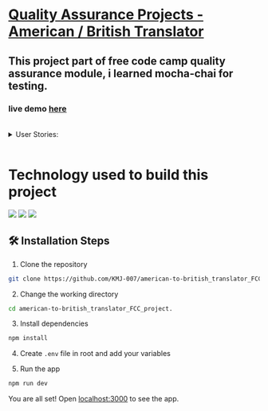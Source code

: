 # [Quality Assurance Projects - American / British Translator](https://www.freecodecamp.org/learn/quality-assurance/quality-assurance-projects/american-british-translator)







## This project part of free code camp quality assurance module, i learned mocha-chai for testing.  
### live demo [here](https://american-to-britishtranslatorFCCproject.karanmj.repl.co)
  
 
 <br>
 <details>
    <summary>User Stories:</summary>

- All logic can go into /components/translator.js
- Complete the /api/translate route in /routes/api.js
- Create all of the unit/functional tests in tests/1_unit-tests.js and tests/2_functional-tests.js
- See the JavaScript files in /components for the different spelling and terms your application should translate
- To run the tests on Replit, set NODE_ENV to test without quotes in the .env file
- To run the tests in the console, use the command npm run test. To open the Replit console, press Ctrl+Shift+P (Cmd if on a Mac) and type "open shell"
- Write the following tests in tests/1_unit-tests.js:
 
- Translate Mangoes are my favorite fruit. to British English
- Translate I ate yogurt for breakfast. to British English
- Translate We had a party at my friend's condo. to British English
- Translate Can you toss this in the trashcan for me? to British English
- Translate The parking lot was full. to British English
- Translate Like a high tech Rube Goldberg machine. to British English
- Translate To play hooky means to skip class or work. to British English
- Translate No Mr. Bond, I expect you to die. to British English
- Translate Dr. Grosh will see you now. to British English
- Translate Lunch is at 12:15 today. to British English
- Translate We watched the footie match for a while. to American English
- Translate Paracetamol takes up to an hour to work. to American English
- Translate First, caramelise the onions. to American English
- Translate I spent the bank holiday at the funfair. to American English
- Translate I had a bicky then went to the chippy. to American English
- Translate I've just got bits and bobs in my bum bag. to American English
- Translate The car boot sale at Boxted Airfield was called off. to American English
- Translate Have you met Mrs Kalyani? to American English
- Translate Prof Joyner of King's College, London. to American English
- Translate Tea time is usually around 4 or 4.30. to American English
- Highlight translation in Mangoes are my favorite fruit.
- Highlight translation in I ate yogurt for breakfast.
- Highlight translation in We watched the footie match for a while.
- Highlight translation in Paracetamol takes up to an hour to work.
- Write the following tests in tests/2_functional-tests.js:

- Translation with text and locale fields: POST request to /api/translate
- Translation with text and invalid locale field: POST request to /api/translate
- Translation with missing text field: POST request to /api/translate
- Translation with missing locale field: POST request to /api/translate
- Translation with empty text: POST request to /api/translate
- Translation with text that needs no translation: POST request to /api/translate
</details>
 <br>

# Technology used to build this project

![](https://img.shields.io/badge/JavaScript-F7DF1E?style=for-the-badge&logo=javascript&logoColor=black)
![](https://img.shields.io/badge/Node.js-43853D?style=for-the-badge&logo=node.js&logoColor=white)
![](https://img.shields.io/badge/Express.js-404D59?style=for-the-badge)
<!-- ![](https://img.shields.io/badge/MongoDB-4EA94B?style=for-the-badge&logo=mongodb&logoColor=white) -->



## 🛠️ Installation Steps

1. Clone the repository

```bash
git clone https://github.com/KMJ-007/american-to-british_translator_FCC_project.git
```

2. Change the working directory

```bash
cd american-to-british_translator_FCC_project.
```

3. Install dependencies

```bash
npm install
```

4. Create `.env` file in root and add your variables

5. Run the app

```bash
npm run dev
```

You are all set! Open [localhost:3000](http://localhost:3000/) to see the app.


